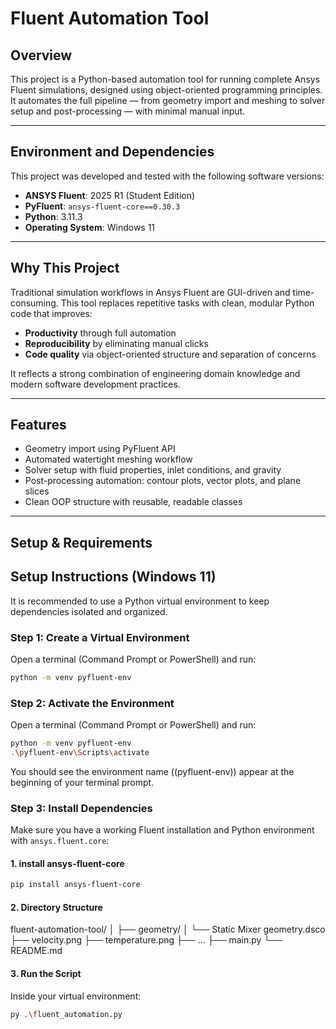 # Fluent Automation Tool

## Overview

This project is a Python-based automation tool for running complete Ansys Fluent simulations, designed using object-oriented programming principles. It automates the full pipeline — from geometry import and meshing to solver setup and post-processing — with minimal manual input.

---
## Environment and Dependencies

This project was developed and tested with the following software versions:

- **ANSYS Fluent**: 2025 R1 (Student Edition)
- **PyFluent**: `ansys-fluent-core==0.30.3`  
- **Python**: 3.11.3  
- **Operating System**: Windows 11
---
## Why This Project

Traditional simulation workflows in Ansys Fluent are GUI-driven and time-consuming. This tool replaces repetitive tasks with clean, modular Python code that improves:

- **Productivity** through full automation  
- **Reproducibility** by eliminating manual clicks  
- **Code quality** via object-oriented structure and separation of concerns

It reflects a strong combination of engineering domain knowledge and modern software development practices.

---

## Features

- Geometry import using PyFluent API  
- Automated watertight meshing workflow  
- Solver setup with fluid properties, inlet conditions, and gravity  
- Post-processing automation: contour plots, vector plots, and plane slices  
- Clean OOP structure with reusable, readable classes

---

## Setup & Requirements

## Setup Instructions (Windows 11)

It is recommended to use a Python virtual environment to keep dependencies isolated and organized.

### Step 1: Create a Virtual Environment

Open a terminal (Command Prompt or PowerShell) and run:

```bash
python -m venv pyfluent-env
```
### Step 2: Activate the Environment

Open a terminal (Command Prompt or PowerShell) and run:

```bash
python -m venv pyfluent-env
.\pyfluent-env\Scripts\activate
```
You should see the environment name ((pyfluent-env)) appear at the beginning of your terminal prompt.


### Step 3: Install Dependencies

Make sure you have a working Fluent installation and Python environment with `ansys.fluent.core`:

#### 1. install ansys-fluent-core

```bash
pip install ansys-fluent-core
```
#### 2. Directory Structure

fluent-automation-tool/
│
├── geometry/
│   └── Static Mixer geometry.dsco
├── velocity.png
├── temperature.png
├── ...
├── main.py
└── README.md


#### 3. Run the Script

Inside your virtual environment:

```bash
py .\fluent_automation.py
```